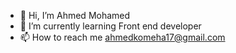 - 👋 Hi, I’m Ahmed Mohamed
- 🌱 I’m currently learning Front end developer 
- 📫 How to reach me ahmedkomeha17@gmail.com 

<!---
ahmed-komeha/ahmed-komeha is a ✨ special ✨ repository because its `README.md` (this file) appears on your GitHub profile.
You can click the Preview link to take a look at your changes.
--->
